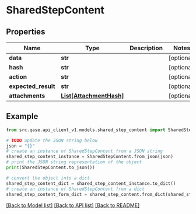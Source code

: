 # SharedStepContent


## Properties

Name | Type | Description | Notes
------------ | ------------- | ------------- | -------------
**data** | **str** |  | [optional] 
**hash** | **str** |  | [optional] 
**action** | **str** |  | [optional] 
**expected_result** | **str** |  | [optional] 
**attachments** | [**List[AttachmentHash]**](AttachmentHash.md) |  | [optional] 

## Example

```python
from src.qase.api_client_v1.models.shared_step_content import SharedStepContent

# TODO update the JSON string below
json = "{}"
# create an instance of SharedStepContent from a JSON string
shared_step_content_instance = SharedStepContent.from_json(json)
# print the JSON string representation of the object
print(SharedStepContent.to_json())

# convert the object into a dict
shared_step_content_dict = shared_step_content_instance.to_dict()
# create an instance of SharedStepContent from a dict
shared_step_content_form_dict = shared_step_content.from_dict(shared_step_content_dict)
```
[[Back to Model list]](../README.md#documentation-for-models) [[Back to API list]](../README.md#documentation-for-api-endpoints) [[Back to README]](../README.md)


